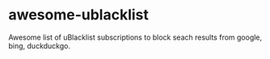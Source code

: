 # awesome-ublacklist
Awesome list of uBlacklist subscriptions to block seach results from google, bing, duckduckgo.
